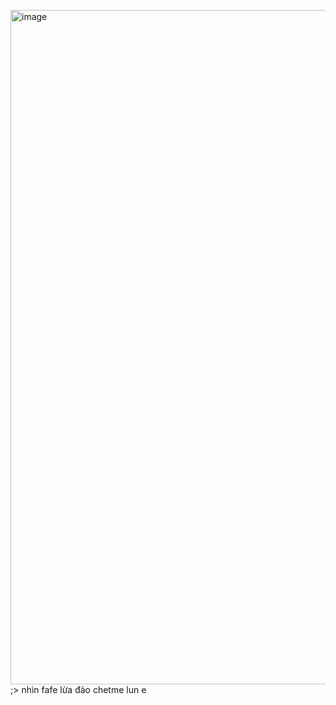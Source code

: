 <img width="982" height="1079" alt="image" src="https://github.com/user-attachments/assets/01a3640a-d204-4eea-8855-4cbfe2e4bb47" /><br>
;> nhìn fafe lừa đảo chetme lun e

